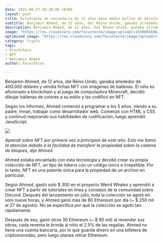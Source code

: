 ```yaml
---
date: 2021-08-27 20:20:00 +0300
layout: post
title: Estudiante de secundaria de 12 años ganó medio millón de dólares vendiendo NFT con imágenes de ballenas
subtitle: Benjamin Ahmed, de 12 años, del Reino Unido, ganaba alrededor de 400.000 dólares y vendía fichas NFT con imágenes de ballenas.
description: Benjamin Ahmed, de 12 años, del Reino Unido, ganaba alrededor de 400.000 dólares y vendía fichas NFT con imágenes de ballenas.
image: "https://res.cloudinary.com/focustecno/image/upload/v1630085698/weird-whales_vvfz7f.png"
optimized_image: "https://res.cloudinary.com/focustecno/image/upload/v1630085698/weird-whales_vvfz7f.png"
category: Crypto
tags:
- blockchain
- NFT
- Benjamin Ahmed
author: FocusTecno

---
```

Benjamin Ahmed, de 12 años, del Reino Unido, ganaba alrededor de 400.000 dólares y vendía fichas NFT con imágenes de ballenas. El niño es aficionado a blockchain y al juego de computadora Minecraft, decidió dibujar ballenas de colores a su estilo y las codificó en NFT.

Según los informes, Ahmed comenzó a programar a los 5 años, viendo a su padre, Imran, trabajar como desarrollador web. Comenzó con HTML y CSS y continuó mejorando sus habilidades de codificación, luego aprendió JavaScript.

![](https://res.cloudinary.com/focustecno/image/upload/c_scale,w_784/v1630085170/image-83_c6soks.png)

_Aprendí sobre NFT por primera vez a principios de este año. Esto me llamó la atención debido a la facilidad de transferir la propiedad sobre la cadena de bloques, dijo Ahmed._

Ahmed estaba encantado con esta tecnología y decidió crear su propia colección de NFT, un tipo de tokens con un código único e irrepetible. Por lo tanto, NFT es una patente única para la propiedad de un archivo en particular.

Según Ahmed, gastó solo $ 300 en el proyecto Weird Whales y aprendió a crear NFT a partir de tutoriales en línea y consejos de la comunidad sobre Discord. Después del lanzamiento en julio, toda la colección se agotó en solo nueve horas, y Ahmed ganó más de 80 Ethereum por día (~ $ 250 mil al 27 de agosto). No se especifica por qué la colección se agotó tan rápidamente.

Después de eso, ganó otros 30 Ethereum (~ $ 90 mil) al revender sus obras; cada reventa le brinda al niño el 2.5% de las regalías. Ahmed no tiene una cuenta bancaria, por lo que guarda dinero en una billetera de criptomonedas, pero luego planea retirar Ethereum.
